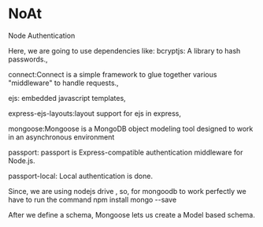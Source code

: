 # NoAt
Node Authentication

Here, we are going to use dependencies like:
bcryptjs: A library to hash passwords.,

connect:Connect is a simple framework to glue together various "middleware" to handle requests.,

ejs: embedded javascript templates,

express-ejs-layouts:layout support for ejs in express,

mongoose:Mongoose is a MongoDB object modeling tool designed to work in an asynchronous environment

passport: passport is Express-compatible authentication middleware for Node.js.

passport-local: Local authentication is done.



Since, we are using nodejs drive , so, for mongoodb to work perfectly we have to run the command npm install mongo --save

After we define a schema, Mongoose lets us create a Model based schema.


